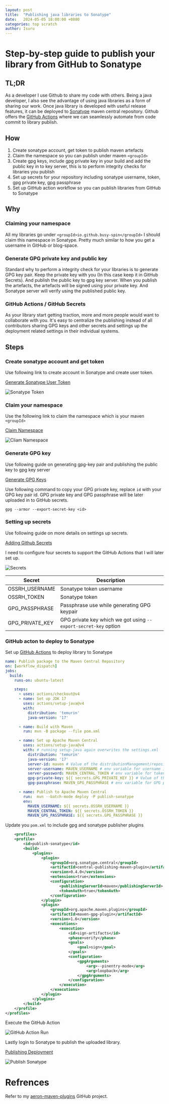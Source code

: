 ```yaml
---
layout: post
title:  "Publishing java libraries to Sonatype"
date:   2024-05-05 18:00:00 +0800
categories: top scratch
author: Isuru
---
```


# Step-by-step guide to publish your library from GitHub to Sonatype

## TL;DR

As a developer I use Github to share my code with others. Being a java developer, I also see the advantage 
of using java libraries as a form of sharing our work. Once java library is developed with useful release features, 
it can be deployed to [Sonatype](https://central.sonatype.com/) maven central repository. 
Github offers the [GitHub Actions](https://docs.github.com/en/actions) where we can seamlessly automate from code commit to library publish. 

## How

1. Create sonatype account, get token to publish maven artefacts
2. Claim the namespace so you can publish under maven `<groupId>`
3. Create gpg keys, include gpg private key in your build and add the public key in to key server, this is to perform integrity checks for libraries you publish 
4. Set up secrets for your repository including sonatype username, token, gpg private key, gpg passphrase
5. Set up GitHub action workflow so you can publish libraries from GitHub to Sonatype


## Why

### Claiming your namespace

All my libraries go under `<groupId>io.github.busy-spin</groupId>` I should claim this namespace in Sonatype. 
Pretty much similar to how you get a username in GitHub or blog-space.

### Generate GPG private key and public key

Standard why to perform a integrity check for your libraries is to generate GPG key pair. 
Keep the private key with you (In this case keep it in GitHub Secrets).
And publish the public key to gpg key server. When you publish the artefacts, the artefacts will be signed using your private key. 
And Sonatype server will verify using the published public key.

### GitHub Actions / GitHub Secrets

As your library start getting traction, more and more people would want to collaborate with you. 
It's easy to centralize the publishing instead of all contributors sharing GPG keys and other secrets and 
settings up the deployment related settings in their individual systems. 

## Steps

### Create sonatype account and get token

Use following link to create account in Sonatype and create user token.

[Generate Sonatype User Token](https://central.sonatype.com/account)

![Sonatype Token](/assets/img/2024-05-06_01/account_and_token.png)

### Claim your namespace

Use the following link to claim the namespace which is your maven `<groupId>`

[Claim Namespace](https://central.sonatype.com/publishing/namespaces)

![Cliam Namespace](/assets/img/2024-05-06_01/claim_namespace.png)

### Generate GPG key

Use following guide on generating gpg-key pair and publishing the public key to gpg key server

[Generate GPG Keys](https://central.sonatype.org/publish/requirements/gpg/)

Use following command to copy your GPG private key, replace `id` with your GPG key pair id.
GPG private key and GPG passphrase will be later uploaded in to GitHub secrets.

```shell
gpg --armor --export-secret-key <id>
```

### Setting up secrets

Use following guide on more details on settings up secrets.

[Adding Github Secrets](https://docs.github.com/en/actions/security-guides/using-secrets-in-github-actions)

I need to configure four secrets to support the GitHub Actions that I will later set up.

![Secrets](/assets/img/2024-05-06_01/github_secrets.png)

Secret          | Description
---             | ---
OSSRH_USERNAME  | Sonatype token username
OSSRH_TOKEN     | Sonatype token
GPG_PASSPHRASE  | Passphrase use while generating GPG keypair
GPG_PRIVATE_KEY | GPG private key which we got using `--export-secret-key` option

### GitHub acton to deploy to Sonatype

Set up [GitHub Actions](https://docs.github.com/en/actions) to deploy library to Sonatype 

```yaml
name: Publish package to the Maven Central Repository
on: [workflow_dispatch]
jobs:
  build:
    runs-on: ubuntu-latest

    steps:
      - uses: actions/checkout@v4
      - name: Set up JDK 17
        uses: actions/setup-java@v4
        with:
          distribution: 'temurin'
          java-version: '17'

      - name: Build with Maven
        run: mvn -B package --file pom.xml

      - name: Set up Apache Maven Central
        uses: actions/setup-java@v4
        with: # running setup-java again overwrites the settings.xml
          distribution: 'temurin'
          java-version: '17'
          server-id: maven # Value of the distributionManagement/repository/id field of the pom.xml
          server-username: MAVEN_USERNAME # env variable for username in deploy
          server-password: MAVEN_CENTRAL_TOKEN # env variable for token in deploy
          gpg-private-key: ${{ secrets.GPG_PRIVATE_KEY }} # Value of the GPG private key to import
          gpg-passphrase: MAVEN_GPG_PASSPHRASE # env variable for GPG private key passphrase

      - name: Publish to Apache Maven Central
        run:  mvn --batch-mode deploy -P publish-sonatype
        env:
          MAVEN_USERNAME: ${{ secrets.OSSRH_USERNAME }}
          MAVEN_CENTRAL_TOKEN: ${{ secrets.OSSRH_TOKEN }}
          MAVEN_GPG_PASSPHRASE: ${{ secrets.GPG_PASSPHRASE }}

```

Update you `pom.xml` to include gpg and sonatype publisher plugins

```xml
    <profiles>
    <profile>
        <id>publish-sonatype</id>
        <build>
            <plugins>
                <plugin>
                    <groupId>org.sonatype.central</groupId>
                    <artifactId>central-publishing-maven-plugin</artifactId>
                    <version>0.4.0</version>
                    <extensions>true</extensions>
                    <configuration>
                        <publishingServerId>maven</publishingServerId>
                        <tokenAuth>true</tokenAuth>
                    </configuration>
                </plugin>
                <plugin>
                    <groupId>org.apache.maven.plugins</groupId>
                    <artifactId>maven-gpg-plugin</artifactId>
                    <version>1.6</version>
                    <executions>
                        <execution>
                            <id>sign-artifacts</id>
                            <phase>verify</phase>
                            <goals>
                                <goal>sign</goal>
                            </goals>
                            <configuration>
                                <gpgArguments>
                                    <arg>--pinentry-mode</arg>
                                    <arg>loopback</arg>
                                </gpgArguments>
                            </configuration>
                        </execution>
                    </executions>
                </plugin>
            </plugins>
        </build>
    </profile>
</profiles>
```

Execute the GitHub Action 

![GitHub Action Run](/assets/img/2024-05-06_01/run_action.png)


Lastly login to Sonatype to publish the uploaded library.

[Publishing Deployment](https://central.sonatype.com/publishing/deployments)

![Publish Sonatype](/assets/img/2024-05-06_01/publish_sonatype.png)

# Refrences

Refer to my [aeron-maven-plugins](https://github.com/busy-spin/aeron-maven-plugins) GitHub project.